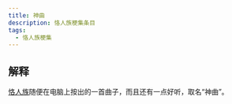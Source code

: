 ```yaml
---
title: 神曲
description: 恪人族梗集条目
tags:
  - 恪人族梗集
---
```


## 解释

[恪人族](恪人族)随便在电脑上按出的一首曲子，而且还有一点好听，取名“神曲”。

